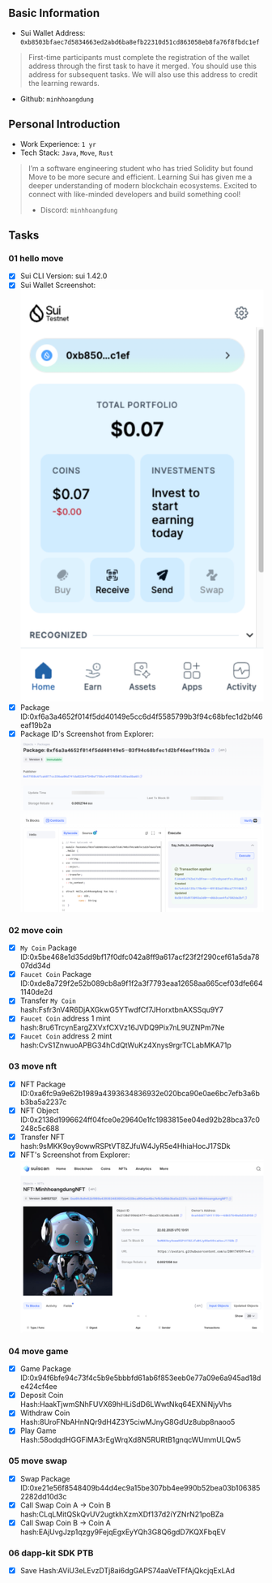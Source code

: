 ## Basic Information
- Sui Wallet Address: `0xb8503bfaec7d5834663ed2abd6ba8efb22310d51cd863058eb8fa76f8fbdc1ef`
> First-time participants must complete the registration of the wallet address through the first task to have it merged. You should use this address for subsequent tasks. We will also use this address to credit the learning rewards.
- Github: `minhhoangdung`

## Personal Introduction
- Work Experience: `1 yr`
- Tech Stack: `Java`, `Move`, `Rust`
> I’m a software engineering student who has tried Solidity but found Move to be more secure and efficient. Learning Sui has given me a deeper understanding of modern blockchain ecosystems. Excited to connect with like-minded developers and build something cool!
> - Discord: `minhhoangdung`

## Tasks

### 01 hello move
- [x] Sui CLI Version: sui 1.42.0
- [x] Sui Wallet Screenshot: ![](images/sui_wallet.png)
- [x] Package ID:0xf6a3a4652f014f5dd40149e5cc6d4f5585799b3f94c68bfec1d2bf46eaf19b2a
- [x] Package ID's Screenshot from Explorer: ![](images/packageid.png)

### 02 move coin
- [x] `My Coin` Package ID:0x5be468e1d35dd9bf17f0dfc042a8ff9a617acf23f2f290cef61a5da7807dd34d
- [x] `Faucet Coin` Package ID:0xde8a729f2e52b089cb8a9f1f2a3f7793eaa12658aa665cef03dfe6641140de2d
- [x] Transfer `My Coin` hash:Fsfr3nV4R6DjAXGkwG5YTwdfCf7JHorxtbnAXSSqu9Y7
- [x] `Faucet Coin` address 1 mint hash:8ru6TrcynEargZXVxfCXVz16JVDQ9Pix7nL9UZNPm7Ne
- [x] `Faucet Coin` address 2 mint hash:CvS1ZnwuoAPBG34hCdQtWuKz4Xnys9rgrTCLabMKA71p

### 03 move nft
- [x] NFT Package ID:0xa6fc9a9e62b1989a4393634836932e020bca90e0ae6bc7efb3a6bb3ba5a2237c
- [x] NFT Object ID:0x2138d1996624ff04fce0e29640e1fc1983815ee04ed92b28bca37c0248c5c688
- [x] Transfer NFT hash:9sMKK9oy9owwRSPtVT8ZJfuW4JyR5e4HhiaHocJ17SDk
- [x] NFT's Screenshot from Explorer: ![](images/nft.png)

### 04 move game
- [x] Game Package ID:0x94f6bfe94c73f4c5b9e5bbbfd61ab6f853eeb0e77a09e6a945ad18de424cf4ee
- [x] Deposit Coin Hash:HaakTjwmSNhFUVX69hHLiSdD6LWwtNkq64EXNiNjyVhs
- [x] Withdraw Coin Hash:8UroFNbAHnNQr9dH4Z3Y5ciwMJnyG8GdUz8ubp8naoo5
- [x] Play Game Hash:58odqdHGGFiMA3rEgWrqXd8N5RURtB1gnqcWUmmULQw5

### 05 move swap
- [x] Swap Package ID:0xe21e56f8548409b44d4ec9a15be307bb4ee990b52bea03b1063852282dd10d3c
- [x] Call Swap Coin A -> Coin B hash:CLqLMitQSkQvUV2ugtkhXzmXDf137d2iYZNrN21poBZa
- [x] Call Swap Coin B -> Coin A hash:EAjUvgJzp1qzgy9FejqEgxEyYQh3G8Q6gdD7KQXFbqEV

### 06 dapp-kit SDK PTB
- [x] Save Hash:AViU3eLEvzDTj8ai6dgGAPS74aaVeTFfAjQkcjqExLAd

